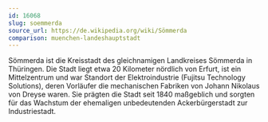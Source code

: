 ```yaml
---
id: 16068
slug: soemmerda
source_url: https://de.wikipedia.org/wiki/Sömmerda
comparison: muenchen-landeshauptstadt
---
```


Sömmerda ist die Kreisstadt des gleichnamigen Landkreises Sömmerda in Thüringen. Die Stadt liegt etwa 20 Kilometer nördlich von Erfurt, ist ein Mittelzentrum und war Standort der Elektroindustrie (Fujitsu Technology Solutions), deren Vorläufer die mechanischen Fabriken von Johann Nikolaus von Dreyse waren. Sie prägten die Stadt seit 1840 maßgeblich und sorgten für das Wachstum der ehemaligen unbedeutenden Ackerbürgerstadt zur Industriestadt.
